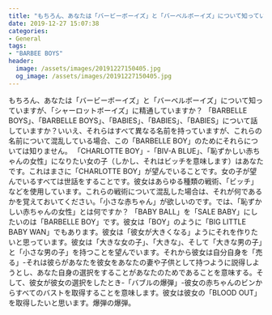 ```yaml
---
title: "もちろん、あなたは「バービーボーイズ」と「バーベルボーイズ」について知っていますが、「シャーロットボーイズ」に精通していますか？"
date: 2019-12-27 15:07:38
categories:
- General
tags:
- "BARBEE BOYS"
header:
  image: /assets/images/20191227150405.jpg
  og_image: /assets/images/20191227150405.jpg
---
```


もちろん、あなたは「バービーボーイズ」と「バーベルボーイズ」について知っていますが、「シャーロットボーイズ」に精通していますか？ 「BARBELLE BOYS」、「BARBELLE BOYS」、「BABIES」、「BABIES」、「BABIES」について話していますか？いいえ、それらはすべて異なる名前を持っていますが、これらの名前について混乱している場合、この「BARBELLE BOY」のためにそれらについては知りません。 「CHARLOTTE BOY」-「BIV-A BLUE」、「恥ずかしい赤ちゃんの女性」になりたい女の子（しかし、それはビッチを意味します）はあなたです。これはまさに「CHARLOTTE BOY」が望んでいることです。女の子が望んでいるすべては世話をすることです。彼女はあらゆる種類の戦術、「ビッチ」などを使用しています。これらの戦術について混乱した場合は、それが何であるかを覚えておいてください。「小さな赤ちゃん」が欲しいのです。では、「恥ずかしい赤ちゃんの女性」とは何ですか？ 「BABY BALL」を「SALE BABY」にしたいのは「BARBELLE BOY」です。彼女は「BOY」のように「BIG LITTLE BABY WAN」でもあります。彼女は「彼女が大きくなる」ようにそれを作りたいと思っています。彼女は「大きな女の子」、「大きな」、そして「大きな男の子」と「小さな男の子」を持つことを望んでいます。それから彼女は自分自身を「売る」-それは彼らがあなたを彼女をあなたの妻や子供として持つように説得しようとし、あなた自身の選択をすることがあなたのためであることを意味する。そして、彼女が彼女の選択をしたとき-「バブルの爆弾」-彼女の赤ちゃんのビンからすべてのバストを取得することを意味します。彼女は彼女の「BLOOD OUT」を取得したいと思います。爆弾の爆弾。
